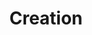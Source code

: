 ---
title: Creation
crosslinks:
- science
- evolution
- Reformed
- Christians
- EverythingScience
- TrueChristian
- askscience
- CreationExposed
- thunderdome
- Christianity
- help
- exchristian
- THUNDERDOME_DEBATE
- TopMindsOfReddit
---